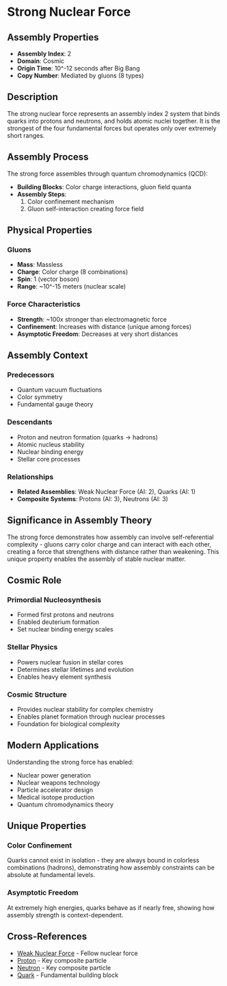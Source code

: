 # Strong Nuclear Force

## Assembly Properties
- **Assembly Index**: 2
- **Domain**: Cosmic
- **Origin Time**: 10^-12 seconds after Big Bang
- **Copy Number**: Mediated by gluons (8 types)

## Description

The strong nuclear force represents an assembly index 2 system that binds quarks into protons and neutrons, and holds atomic nuclei together. It is the strongest of the four fundamental forces but operates only over extremely short ranges.

## Assembly Process

The strong force assembles through quantum chromodynamics (QCD):
- **Building Blocks**: Color charge interactions, gluon field quanta
- **Assembly Steps**:
  1. Color confinement mechanism
  2. Gluon self-interaction creating force field

## Physical Properties

### Gluons
- **Mass**: Massless
- **Charge**: Color charge (8 combinations)
- **Spin**: 1 (vector boson)
- **Range**: ~10^-15 meters (nuclear scale)

### Force Characteristics
- **Strength**: ~100x stronger than electromagnetic force
- **Confinement**: Increases with distance (unique among forces)
- **Asymptotic Freedom**: Decreases at very short distances

## Assembly Context

### Predecessors
- Quantum vacuum fluctuations
- Color symmetry
- Fundamental gauge theory

### Descendants
- Proton and neutron formation (quarks → hadrons)
- Atomic nucleus stability
- Nuclear binding energy
- Stellar core processes

### Relationships
- **Related Assemblies**: Weak Nuclear Force (AI: 2), Quarks (AI: 1)
- **Composite Systems**: Protons (AI: 3), Neutrons (AI: 3)

## Significance in Assembly Theory

The strong force demonstrates how assembly can involve self-referential complexity - gluons carry color charge and can interact with each other, creating a force that strengthens with distance rather than weakening. This unique property enables the assembly of stable nuclear matter.

## Cosmic Role

### Primordial Nucleosynthesis
- Formed first protons and neutrons
- Enabled deuterium formation
- Set nuclear binding energy scales

### Stellar Physics
- Powers nuclear fusion in stellar cores
- Determines stellar lifetimes and evolution
- Enables heavy element synthesis

### Cosmic Structure
- Provides nuclear stability for complex chemistry
- Enables planet formation through nuclear processes
- Foundation for biological complexity

## Modern Applications

Understanding the strong force has enabled:
- Nuclear power generation
- Nuclear weapons technology
- Particle accelerator design
- Medical isotope production
- Quantum chromodynamics theory

## Unique Properties

### Color Confinement
Quarks cannot exist in isolation - they are always bound in colorless combinations (hadrons), demonstrating how assembly constraints can be absolute at fundamental levels.

### Asymptotic Freedom
At extremely high energies, quarks behave as if nearly free, showing how assembly strength is context-dependent.

## Cross-References

- [Weak Nuclear Force](/domains/cosmic/forces/weak_nuclear.md) - Fellow nuclear force
- [Proton](/domains/cosmic/particles/proton.md) - Key composite particle
- [Neutron](/domains/cosmic/particles/neutron.md) - Key composite particle
- [Quark](/domains/cosmic/particles/quark.md) - Fundamental building block